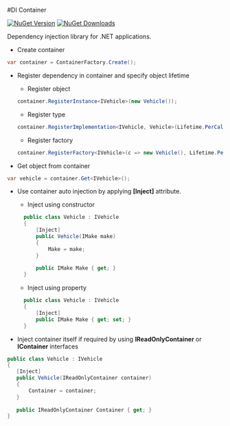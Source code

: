 #DI Container

[![NuGet Version](http://img.shields.io/nuget/v/Agero.Core.DIContainer.svg?style=flat)](https://www.nuget.org/packages/Agero.Core.DIContainer/) 
[![NuGet Downloads](http://img.shields.io/nuget/dt/Agero.Core.DIContainer.svg?style=flat)](https://www.nuget.org/packages/Agero.Core.DIContainer/)

Dependency injection library for .NET applications.

* Create container
```csharp
var container = ContainerFactory.Create();
```

* Register dependency in container and specify object lifetime
  * Register object
  ```csharp
  container.RegisterInstance<IVehicle>(new Vehicle());
  ```  
  * Register type
  ```csharp
  container.RegisterImplementation<IVehicle, Vehicle>(Lifetime.PerCall);
  ```
  * Register factory
  ```csharp
  container.RegisterFactory<IVehicle>(c => new Vehicle(), Lifetime.PerContainer);
  ```
 
* Get object from container
```csharp
var vehicle = container.Get<IVehicle>();
```

* Use container auto injection by applying **[Inject]** attribute.
  * Inject using constructor
  ```csharp
    public class Vehicle : IVehicle
    {
        [Inject]
        public Vehicle(IMake make)
        {
            Make = make;
        }
        
        public IMake Make { get; }
    }
  ```
  * Inject using property
  ```csharp
    public class Vehicle : IVehicle
    {
        [Inject]
        public IMake Make { get; set; }
    }
  ```

* Inject container itself if required by using **IReadOnlyContainer** or **IContainer** interfaces
```csharp
public class Vehicle : IVehicle
{
   [Inject]
   public Vehicle(IReadOnlyContainer container)
   {
       Container = container;
   }
   
   public IReadOnlyContainer Container { get; }
}
```      



